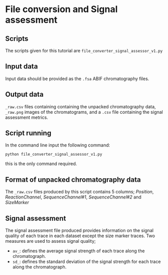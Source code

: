 # File conversion and Signal assessment

## Scripts

The scripts given for this tutorial are `file_converter_signal_assessor_v1.py`

## Input data

Input data should be provided as the `.fsa` ABIF chromatography files.

## Output data

`_raw.csv` files containing containing the unpacked chromatography data, `_raw.png` images of the chromatograms, and a `.csv` file containing the signal assessment metrics. 

## Script running

In the command line input the following command:

`python file_converter_signal_assessor_v1.py`

this is the only command required.

## Format of unpacked chromatography data

The `_raw.csv` files produced by this script contains 5 columns; *Position*, *ReactionChannel*, *SequenceChannel#1*, *SequenceChannel#2* and *SizeMarker*

## Signal assessment

The signal assessment file produced provides information on the signal quality of each trace in each dataset except the size marker traces. Two measures are used to assess signal quality;

- `av_`: defines the average signal strength of each trace along the chromatograph. 
- `sd_`: defines the standard deviation of the signal strength for each trace along the chromatograph. 

